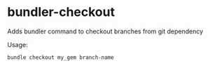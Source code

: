 # bundler-checkout
Adds bundler command to checkout branches from git dependency

Usage:

```
bundle checkout my_gem branch-name
```

